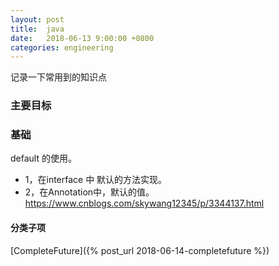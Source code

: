 ```yaml
---
layout: post
title:  java
date:   2018-06-13 9:00:00 +0800
categories: engineering
---
```

记录一下常用到的知识点
### 主要目标

### 基础
default 的使用。
- 1，在interface 中 默认的方法实现。
- 2，在Annotation中，默认的值。 https://www.cnblogs.com/skywang12345/p/3344137.html


#### 分类子项
[CompleteFuture]({% post_url 2018-06-14-completefuture %})
